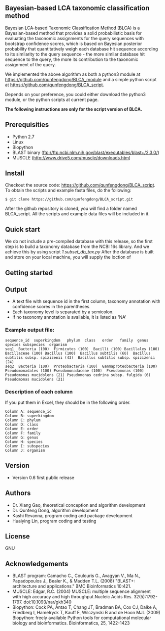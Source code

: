 Bayesian-based LCA taxonomic classification method
--------------------------------------------------
Bayesian LCA-based Taxonomic Classification Method (BLCA) is a Bayesian-based method that provides a solid probabilistic basis for evaluating the taxonomic assignments for the query sequences with bootstrap confidence scores, which is based on Bayesian posterior probability that quantitatively weigh each database hit sequence according to its similarity to the query sequence - the more similar database hit sequence to the query, the more its contribution to the taxonomic assignment of the query. 

We implemented the above algorithm as both a python3 module at https://github.com/qunfengdong/BLCA_module and a simple python script at https://github.com/qunfengdong/BLCA_script.

Depends on your preference, you could either download the python3 module, or the python scripts at current page.

**The following instructions are only for the script version of BLCA.**

## Prerequisities
* Python 2.7
* Linux
* Biopython
* BLAST binary (ftp://ftp.ncbi.nlm.nih.gov/blast/executables/blast+/2.3.0/)
* MUSCLE (http://www.drive5.com/muscle/downloads.htm)

## Install
Checkout the source code: https://github.com/qunfengdong/BLCA_script. To obtain the scripts and example fasta files, do the following:

```shell
$ git clone https://github.com/qunfengdong/BLCA_script.git

```

After the github repository is cloned, you will find a folder named BLCA_script. All the scripts and example data files will be included in it.

## Quick start

We do not include a pre-compiled database with this release, so the first step is to build a taxonomy database from the NCBI 16s library. And we achieve this by using script _1.subset_db_tax.py_ After the database is built and store on your local machine, you will supply the loction of


## Getting started



## Output
* A text file with sequence id in the first column, taxonomy annotation with confidence scores in the parentheses.
* Each taxonomy level is separated by a semicolon.
* If no taxonomy annotation is available, it is listed as 'NA'


### Example output file:
```
sequence_id  superkingdom	phylum	class	order	family	genus	species subspecies  organism
seq1  Bacteria (100)  Firmicutes (100)  Bacilli (100) Bacillales (100)  Bacillaceae (100) Bacillus (100)  Bacillus subtilis (60)  Bacillus subtilis subsp. spizizenii (43)  Bacillus subtilis subsp. spizizenii (24) 
seq2  Bacteria (100)  Proteobacteria (100)  Gammaproteobacteria (100) Pseudomonadales (100) Pseudomonadaceae (100)  Pseudomonas (100) Pseudomonas mucidolens (21) Pseudomonas cedrina subsp. fulgida (6)  Pseudomonas mucidolens (21)
```

### Description of each column
If you put them in Excel, they should be in the following order.
```
Column A: sequence_id
Column B: superkingdom
Column C: phylum
Column D: class
Column E: order
Column F: family
Column G: genus
Column H: species
Column I: subspecies
Column J: organism
```


## Version
* Version 0.6
first public release

## Authors
* Dr. Xiang Gao, theoretical conception and algorithm development
* Dr. Qunfeng Dong, algorithm development
* Kashi Revanna, program coding and package development
* Huaiying Lin, program coding and testing

## License
GNU

## Acknowledgements
* BLAST program: Camacho C., Coulouris G., Avagyan V., Ma N., Papadopoulos J., Bealer K., & Madden T.L. (2008) "BLAST+: architecture and applications." BMC Bioinformatics 10:421.
* MUSCLE: Edgar, R.C. (2004) MUSCLE: multiple sequence alignment with high accuracy and high throughput.Nucleic Acids Res. 32(5):1792-1797. doi:10.1093/nar/gkh340
* Biopython: Cock PA, Antao T, Chang JT, Bradman BA, Cox CJ, Dalke A, Friedberg I, Hamelryck T, Kauff F, Wilczynski B and de Hoon MJL (2009) Biopython: freely available Python tools for computational molecular biology and bioinformatics. Bioinformatics, 25, 1422-1423



